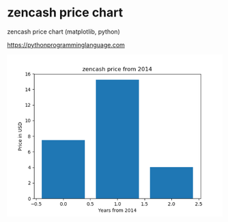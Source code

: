 # zencash price chart 

zencash price chart (matplotlib, python)

https://pythonprogramminglanguage.com

<img src='chart.png'>
